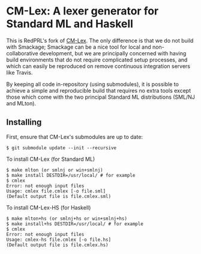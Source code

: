 CM-Lex: A lexer generator for Standard ML and Haskell
=====================================================

This is RedPRL's fork of [CM-Lex](https://github.com/standardml/cmlex). The
only difference is that we do not build with Smackage; Smackage can be a nice
tool for local and non-collaborative development, but we are principally
concerned with having build environments that do not require complicated setup
processes, and which can easily be reproduced on remove continuous integration
servers like Travis.

By keeping all code in-repository (using submodules), it is possible to achieve
a simple and reproducible build that requires no extra tools except those which
come with the two principal Standard ML distributions (SML/NJ and MLton).

Installing
----------

First, ensure that CM-Lex's submodules are up to date:

    $ git submodule update --init --recursive

To install CM-Lex (for Standard ML)

    $ make mlton (or smlnj or win+smlnj)
    $ make install DESTDIR=/usr/local/ # for example
    $ cmlex
    Error: not enough input files
    Usage: cmlex file.cmlex [-o file.sml]
    (Default output file is file.cmlex.sml)

To install CM-Lex-HS (for Haskell)

    $ make mlton+hs (or smlnj+hs or win+smlnj+hs)
    $ make install+hs DESTDIR=/usr/local/ # for example
    $ cmlex
    Error: not enough input files
    Usage: cmlex-hs file.cmlex [-o file.hs]
    (Default output file is file.cmlex.hs)

